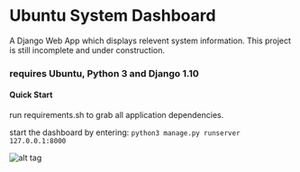 # Ubuntu System Dashboard

A Django Web App which displays relevent system information. 
This project is still incomplete and under construction.

### requires Ubuntu, Python 3 and Django 1.10

#### Quick Start

run requirements.sh to grab all application dependencies.

start the dashboard by entering: `python3 manage.py runserver 127.0.0.1:8000`

![alt tag](https://github.com/MattAndrzejczuk/Ubuntu-System-Web-Dashboard/blob/master/demo.png?raw=true)
